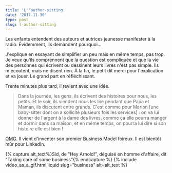 ```yaml
---
title: 'L''author-sitting'
date: '2017-11-30'
type: post
slug: l-author-sitting
---
```


Les enfants entendent des auteurs et autrices jeunesse manifester à la radio. Évidemment, ils demandent pourquoi…

<!-- more -->

J'explique en essayant de simplifier un peu mais en même temps, pas trop. Je veux qu'ils comprennent que la question est compliquée et que la vie des personnes qui écrivent ou dessinent leurs livres n'est pas simple. Ils m'écoutent, mais ne disent rien. À la fin, le petit dit merci pour l'explication et va jouer. Le grand part en réfléchissant.

Trente minutes plus tard, il revient avec une idée.

> Dans la journée, les gens, ils écrivent des histoires pour nous, les petits. Et le soir, ils viendent nous les lire pendant que Papa et Maman, ils discutent entre grands. C'est comme pour Marion [une baby-sitter dont on a sollicité plusieurs fois les services] : on va lui donner de l'argent à la dame des livres, comme ça elle pourra manger et dormir dans sa maison, et en même temps, on pourra lui dire si son histoire elle est bien !

<abbr title="Oh My God" lang="en">OMG</abbr>. Il vient d'inventer son premier <span lang="en">Business Model</span> foireux. Il est bientôt mûr pour LinkedIn.

{% capture alt_text%}Sid, de "Hey Arnold!", déguisé en homme d'affaire, dit "Taking care of some business"{% endcapture %}
{% include video_as_a_gif.html.liquid
slug="business"
alt=alt_text
%}
